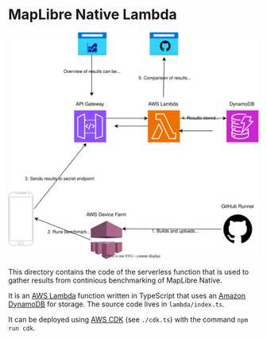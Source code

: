 # MapLibre Native Lambda

<img src="https://raw.githubusercontent.com/louwers/diagrams/25cf3008fcaeae78f2b8b838fed55239a9145d53/mln-lambda-architecture.drawio.svg" />

This directory contains the code of the serverless function that is used to gather results from continious benchmarking of MapLibre Native.

It is an [AWS Lambda](https://en.wikipedia.org/wiki/AWS_Lambda) function written in TypeScript that uses an [Amazon DynamoDB](https://en.wikipedia.org/wiki/Amazon_DynamoDB) for storage. The source code lives in `lambda/index.ts`.

It can be deployed using [AWS CDK](https://en.wikipedia.org/wiki/AWS_Cloud_Development_Kit) (see `./cdk.ts`) with the command `npm run cdk`.